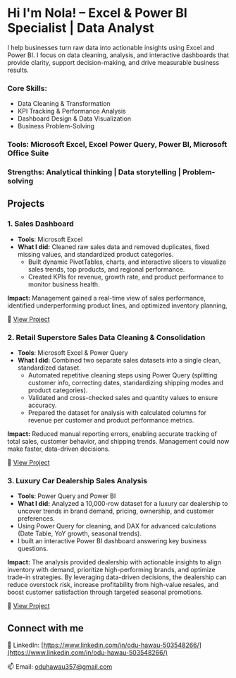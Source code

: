 # Hi I'm Nola! – Excel & Power BI Specialist | Data Analyst

I help businesses turn raw data into actionable insights using Excel and Power BI. I focus on data cleaning, analysis, and interactive dashboards that provide clarity, support decision-making, and drive measurable business results.


### Core Skills:
- Data Cleaning & Transformation
- KPI Tracking & Performance Analysis
- Dashboard Design & Data Visualization
- Business Problem-Solving

### Tools: Microsoft Excel, Excel Power Query, Power BI, Microsoft Office Suite
### Strengths: Analytical thinking | Data storytelling | Problem-solving

## Projects

### 1. Sales Dashboard
- **Tools**: Microsoft Excel
- **What I did:** Cleaned raw sales data and removed duplicates, fixed missing values, and standardized product categories.
  - Built dynamic PivotTables, charts, and interactive slicers to visualize sales trends, top products, and regional performance.
  - Created KPIs for revenue, growth rate, and product performance to monitor business health.

**Impact:** Management gained a real-time view of sales performance, identified underperforming product lines, and optimized inventory planning,

  
🔗 [View Project](https://github.com/Nolainspire/Sales-Analysis)

### 2. Retail Superstore Sales Data Cleaning & Consolidation
- **Tools**: Microsoft Excel & Power Query
- **What I did:** Combined two separate sales datasets into a single clean, standardized dataset.
    - Automated repetitive cleaning steps using Power Query (splitting customer info, correcting dates, standardizing shipping modes and product categories).
    - Validated and cross-checked sales and quantity values to ensure accuracy.
    - Prepared the dataset for analysis with calculated columns for revenue per customer and product performance metrics.

**Impact:** Reduced manual reporting errors, enabling accurate tracking of total sales, customer behavior, and shipping trends. Management could now make faster, data-driven decisions.


🔗 [View Project](https://github.com/Nolainspire/Retail-Superstore-Sales-Data-Cleaning)

### 3. Luxury Car Dealership Sales Analysis
- **Tools**: Power Query and Power BI
- **What I did:** Analyzed a 10,000-row dataset for a luxury car dealership to uncover trends in brand demand, pricing, ownership, and customer preferences.
- Using Power Query for cleaning, and DAX for advanced calculations (Date Table, YoY growth, seasonal trends).
- I built an interactive Power BI dashboard answering key business questions.

**Impact:** The analysis provided dealership with actionable insights to align inventory with demand, prioritize high-performing brands, and optimize trade-in strategies. By leveraging data-driven decisions, the dealership can reduce overstock risk, increase profitability from high-value resales, and boost customer satisfaction through targeted seasonal promotions.


🔗 [View Project](https://github.com/Nolainspire/Luxury-Car-Dealership-Sales-Analysis)



<h2>Connect with me</h2>

💼 LinkedIn: [https://www.linkedin.com/in/odu-hawau-503548266/](https://www.linkedin.com/in/odu-hawau-503548266/)


📫 Email: [oduhawau357@gmail.com](oduhawau357@gmail.com)


